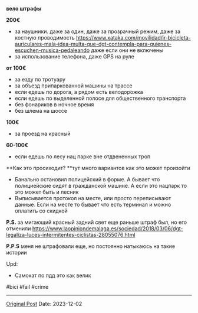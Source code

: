 **вело штрафы**

**200€**
- за наушники. даже за один, даже за прозрачный режим, даже за костную проводимость https://www.xataka.com/movilidad/ir-bicicleta-auriculares-mala-idea-multa-que-dgt-contempla-para-quienes-escuchen-musica-pedaleando даже если они не включены
- за использование телефона, даже GPS на руле

**от 100€**
- за езду по тротуару
- за объезд припаркованной машины на трассе
- если едешь по дорога, а рядом есть велодорожка
- если едешь по выделенной полосе для общественного транспорта
- без фонариков в ночное время
- без шлема на шоссе

**100€**
- за проезд на красный

**60-100€**
- если едешь по лесу нац парке вне отдвененных троп

**Как это просиходит?
**тут много вариантов как это может произойти
- Банально остановил полицейский в форме. А бывает что полициейские сидят в гражданской машине. А если это нацпарк то это может быть и лесник
- Выписывается протокол на месте, или просто переписывают данные. Если на месте то бывает что есть терминал и можно оплатить со скидкой

**P.S.**
за мигающий красный задний свет еще раньше штраф был, но его отменили https://www.laopiniondemalaga.es/sociedad/2018/03/06/dgt-legaliza-luces-intermitentes-ciclistas-28055076.html

**P.P.S** меня не штрафовали еще, но постоянно натыкаюсь на такие истории

Upd: 
- Самокат по пдд это как велик

#bici #fail  #crime

---
[Original Post](https://t.me/lev2tarragona/1755)
Date: 2023-12-02
